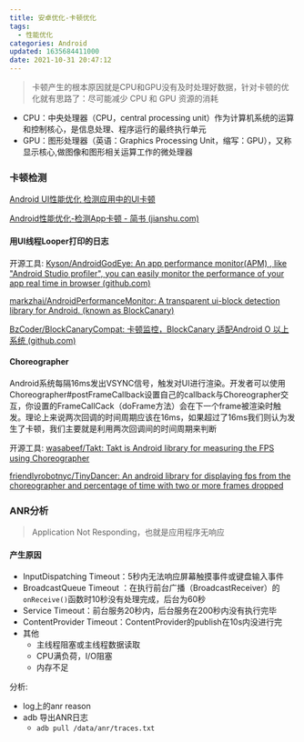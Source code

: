 ```yaml
---
title: 安卓优化-卡顿优化
tags:
  - 性能优化
categories: Android
updated: 1635684411000
date: 2021-10-31 20:47:12
---
```


> 卡顿产生的根本原因就是CPU和GPU没有及时处理好数据，针对卡顿的优化就有思路了：尽可能减少 CPU 和 GPU 资源的消耗

- CPU：中央处理器（CPU，central processing unit）作为计算机系统的运算和控制核心，是信息处理、程序运行的最终执行单元
- GPU：图形处理器（英语：Graphics Processing Unit，缩写：GPU），又称显示核心,做图像和图形相关运算工作的微处理器



### 卡顿检测

[Android UI性能优化 检测应用中的UI卡顿](https://blog.csdn.net/lmj623565791/article/details/58626355)

[Android性能优化-检测App卡顿 - 简书 (jianshu.com)](https://www.jianshu.com/p/9e8f88eac490)

<!-- more -->
#### 用UI线程Looper打印的日志

开源工具:
[Kyson/AndroidGodEye: An app performance monitor(APM) , like "Android Studio profiler", you can easily monitor the performance of your app real time in browser (github.com)](https://github.com/Kyson/AndroidGodEye)

[markzhai/AndroidPerformanceMonitor: A transparent ui-block detection library for Android. (known as BlockCanary) ](https://github.com/markzhai/AndroidPerformanceMonitor)

[BzCoder/BlockCanaryCompat: 卡顿监控，BlockCanary 适配Android O 以上系统 (github.com)](https://github.com/BzCoder/BlockCanaryCompat)
#### Choreographer

Android系统每隔16ms发出VSYNC信号，触发对UI进行渲染。开发者可以使用Choreographer#postFrameCallback设置自己的callback与Choreographer交互，你设置的FrameCallCack（doFrame方法）会在下一个frame被渲染时触发。理论上来说两次回调的时间周期应该在16ms，如果超过了16ms我们则认为发生了卡顿，我们主要就是利用两次回调间的时间周期来判断

开源工具:
[wasabeef/Takt: Takt is Android library for measuring the FPS using Choreographer](https://github.com/wasabeef/Takt)

[friendlyrobotnyc/TinyDancer: An android library for displaying fps from the choreographer and percentage of time with two or more frames dropped ](https://github.com/friendlyrobotnyc/TinyDancer)


### ANR分析

> Application Not Responding，也就是应用程序无响应


#### 产生原因

-   InputDispatching Timeout：5秒内无法响应屏幕触摸事件或键盘输入事件
-   BroadcastQueue Timeout ：在执行前台广播（BroadcastReceiver）的`onReceive()`函数时10秒没有处理完成，后台为60秒
-   Service Timeout：前台服务20秒内，后台服务在200秒内没有执行完毕
-   ContentProvider Timeout：ContentProvider的publish在10s内没进行完
-   其他
	+  主线程阻塞或主线程数据读取 
	+  CPU满负荷，I/O阻塞
	+  内存不足


分析:
- log上的anr reason
- adb 导出ANR日志
	+ `adb pull /data/anr/traces.txt`